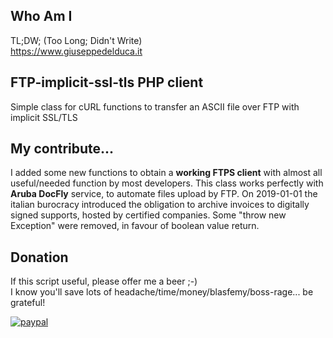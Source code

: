 ## Who Am I
TL;DW; (Too Long; Didn't Write)<br />
<a href="https://www.giuseppedelduca.it">https://www.giuseppedelduca.it</a>

## FTP-implicit-ssl-tls PHP client
Simple class for cURL functions to transfer an ASCII file over FTP with implicit SSL/TLS<br />

## My contribute...
I added some new functions to obtain a **working FTPS client** with almost all useful/needed function by most developers. This class works perfectly with **Aruba DocFly** service, to automate files upload by FTP. On 2019-01-01 the italian burocracy introduced the obligation to archive invoices to digitally signed supports, hosted by certified companies.
Some "throw new Exception" were removed, in favour of boolean value return.<br />

## Donation
If this script useful, please offer me a beer ;-)<br />
I know you'll save lots of headache/time/money/blasfemy/boss-rage... be grateful!

[![paypal](https://www.paypalobjects.com/en_US/i/btn/btn_donateCC_LG.gif)](https://www.paypal.com/cgi-bin/webscr?cmd=_s-xclick&hosted_button_id=FVWMLXE4KCFSE&source=url)
